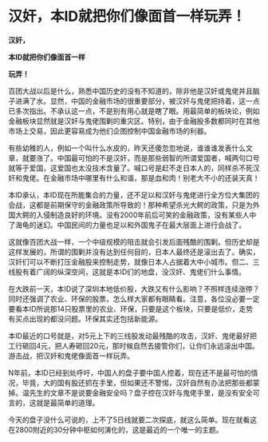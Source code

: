 汉奸，本ID就把你们像面首一样玩弄！
====



**汉奸，**

**本ID就把你们像面首一样**

**玩弄！**

百团大战以后是什么，熟悉中国历史的没有不知道的，除非他是汉奸或鬼佬并且脑子进满了水。显然，中国的金融市场的很重要部分，被汉奸与鬼佬把持着，这一点已多次指出。不承认这一点，不是别有用心就是瞎了眼。用最简单的板块论，例如金融板块显然就是汉奸与鬼佬围剿的重灾区。特别，由于金融股多数都同时在其他市场上交易，因此更容易成为他们企图控制中国金融市场的利器。

有些幼稚的人，例如一个叫什么水皮的，昨天还傻忽忽地说，谁谁谁发表什么文章，就要涨了。中国最可怕的不是汉奸，而是那些弱智的所谓爱国者，喊两句口号就等于爱国，这爱国也太没技术含量了。喊口号是赶不走日本人的，同样杀不死汉奸和鬼佬。在金融市场中哪里有什么和谐，那是血和肉！别老大不小的还装天真！

本ID承认，本ID现在所能集合的力量，还不足以和汉奸与鬼佬进行全方位大集团的会战，这都是前期保守的金融政策所导致的！那种希望杀光大鳄的政策，只是为外国大鳄的入侵制造良好的环境。没有2000年前后可笑的金融政策，没有某些人中了海龟的迷幻。中国民间的力量也足以和外国鬼子在最大层面上进行会战了。

这就像百团大战一样，一个中级规模的阻击就会引发后面残酷的围剿。但历史却是这样发展的，所谓的围剿并没有达到任何目的，日本人最终还是滚出去了。确实，汉奸们可以不断打压金融股来控制走势，就像日本人占据着大中小城市。但二、三线股有着广阔的纵深空间，这就是本ID们的地盘，没汉奸、鬼佬们什么事情。

在大跌前一天，本ID说了深圳本地低价股，大跌又有什么影响？不照样连续涨停？同时还强调了农业、环保的股票，怎么样大家都有眼睛看。注意，各位没必要一定要看本ID所说那14只股票里的农业、环保，只要是这个板块，只要是低价，走势有买点出现的都没问题。环保其实还包括新能源。

本ID最近的口号就是，对5元上下的三线股发动最残酷的攻击，汉奸、鬼佬最好把工行砸回4元，把人寿砸回20元，那时候自然去接管你们，让你们永远滚出中国。游击战，把汉奸和鬼佬像面首一样玩弄。

N年前，本ID已经到处呼吁，中国人的盘子要中国人控着，现在还不是最可怕的情况，毕竟，大的国有股还抓在手里，但如果还不警惕，汉奸自然有办法把那些都蒙掉。温先生的文章不是说要金融安全吗？盘子控在汉奸与鬼佬手里，是没有安全可言的，这就是最简单的道理。

今天的盘子没什么可说的，上不了5日线就要二次探底，就这么简单。现在就看这在2800附近的30分钟中枢如何演化的，这是最近的一个唯一的主题。
